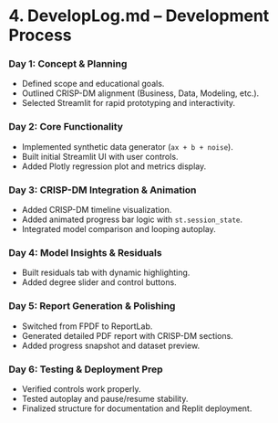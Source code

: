 # 4. DevelopLog.md – Development Process

### Day 1: Concept & Planning
- Defined scope and educational goals.
- Outlined CRISP-DM alignment (Business, Data, Modeling, etc.).
- Selected Streamlit for rapid prototyping and interactivity.

### Day 2: Core Functionality
- Implemented synthetic data generator (`ax + b + noise`).
- Built initial Streamlit UI with user controls.
- Added Plotly regression plot and metrics display.

### Day 3: CRISP-DM Integration & Animation
- Added CRISP-DM timeline visualization.
- Added animated progress bar logic with `st.session_state`.
- Integrated model comparison and looping autoplay.

### Day 4: Model Insights & Residuals
- Built residuals tab with dynamic highlighting.
- Added degree slider and control buttons.

### Day 5: Report Generation & Polishing
- Switched from FPDF to ReportLab.
- Generated detailed PDF report with CRISP-DM sections.
- Added progress snapshot and dataset preview.

### Day 6: Testing & Deployment Prep
- Verified controls work properly.
- Tested autoplay and pause/resume stability.
- Finalized structure for documentation and Replit deployment.
